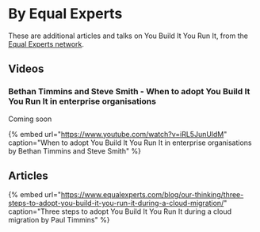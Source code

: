 # By Equal Experts

These are additional articles and talks on You Build It You Run It, from the [Equal Experts network](https://www.equalexperts.com/our-people/our-network/).

## Videos

### Bethan Timmins and Steve Smith - When to adopt You Build It You Run It in enterprise organisations

Coming soon

{% embed url="https://www.youtube.com/watch?v=iRL5JunUldM" caption="When to adopt You Build It You Run It in enterprise organisations by Bethan Timmins and Steve Smith" %}

## Articles

{% embed url="https://www.equalexperts.com/blog/our-thinking/three-steps-to-adopt-you-build-it-you-run-it-during-a-cloud-migration/" caption="Three steps to adopt You Build It You Run It during a cloud migration by Paul Timmins" %}
